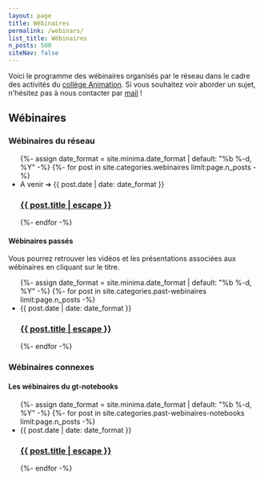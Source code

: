 ```yaml
---
layout: page
title: Wébinaires
permalink: /webinars/
list_title: Wébinaires
n_posts: 500
siteNav: false
---
```

Voici le programme des wébinaires organisés par le réseau dans le cadre des activités du [collège Animation](https://www.recherche-reproductible.fr/colleges/c_anim). Si vous souhaitez voir aborder un sujet, n'hésitez pas à nous contacter par [mail](contact@recherche-reproductible.fr) !

## Wébinaires

### Wébinaires du réseau

<ul class="post-list">
 {%- assign date_format = site.minima.date_format | default: "%b %-d, %Y" -%}
   {%- for post in site.categories.webinaires limit:page.n_posts -%}
    <li> A venir ➔
      <span class="post-meta">{{ post.date | date: date_format }}</span>
      <h3>
        <a class="post-link" href="{{ post.url | relative_url }}">
          {{ post.title | escape }}
        </a>
      </h3>
    </li>
 {%- endfor -%}
</ul>


#### Wébinaires passés
Vous pourrez retrouver les vidéos et les présentations associées aux wébinaires en cliquant sur le titre.
<ul class="post-list">
 {%- assign date_format = site.minima.date_format | default: "%b %-d, %Y" -%}
   {%- for post in site.categories.past-webinaires limit:page.n_posts -%}
    <li>
      <span class="post-meta">{{ post.date | date: date_format }}</span>
      <h3>
        <a class="post-link" href="{{ post.url | relative_url }}">
          {{ post.title | escape }}
        </a>
      </h3>
    </li>
 {%- endfor -%}
</ul>

### Wébinaires connexes
#### Les wébinaires du gt-notebooks

<ul class="post-list">
 {%- assign date_format = site.minima.date_format | default: "%b %-d, %Y" -%}
   {%- for post in site.categories.past-webinaires-notebooks limit:page.n_posts -%}
    <li>
      <span class="post-meta">{{ post.date | date: date_format }}</span>
      <h3>
        <a class="post-link" href="{{ post.url | relative_url }}">
          {{ post.title | escape }}
        </a>
      </h3>
    </li>
 {%- endfor -%}
</ul>